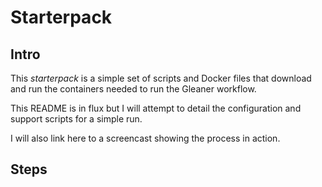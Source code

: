 # Starterpack

## Intro
This _starterpack_ is a simple set of scripts and Docker files that download and run 
the containers needed to run the Gleaner workflow.  

This README is in flux but I will attempt to detail the configuration and support
scripts for a simple run.

I will also link here to a screencast showing the process in action.  

## Steps


